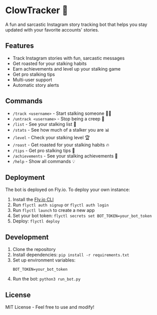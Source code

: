 # ClowTracker 🎪

A fun and sarcastic Instagram story tracking bot that helps you stay updated with your favorite accounts' stories.

## Features

- Track Instagram stories with fun, sarcastic messages
- Get roasted for your stalking habits
- Earn achievements and level up your stalking game
- Get pro stalking tips
- Multi-user support
- Automatic story alerts

## Commands

- `/track <username>` - Start stalking someone 🕵️‍♂️
- `/untrack <username>` - Stop being a creep 🙈
- `/list` - See your stalking list 📝
- `/stats` - See how much of a stalker you are 📊
- `/level` - Check your stalking level 🏆
- `/roast` - Get roasted for your stalking habits 🔥
- `/tips` - Get pro stalking tips 🎯
- `/achievements` - See your stalking achievements 🏅
- `/help` - Show all commands 💡

## Deployment

The bot is deployed on Fly.io. To deploy your own instance:

1. Install the [Fly.io CLI](https://fly.io/docs/hands-on/install-flyctl/)
2. Run `flyctl auth signup` or `flyctl auth login`
3. Run `flyctl launch` to create a new app
4. Set your bot token: `flyctl secrets set BOT_TOKEN=your_bot_token`
5. Deploy: `flyctl deploy`

## Development

1. Clone the repository
2. Install dependencies: `pip install -r requirements.txt`
3. Set up environment variables:
   ```
   BOT_TOKEN=your_bot_token
   ```
4. Run the bot: `python3 run_bot.py`

## License

MIT License - Feel free to use and modify!